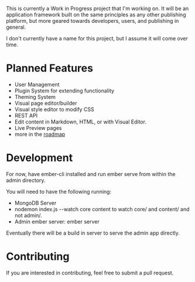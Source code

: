 This is currently a Work in Progress project that I'm working on. It will be an application framework built on the same principles as any other publishing platform, but more geared towards developers, users, and publishing in general.

I don't currently have a name for this project, but I assume it will come over time.

Planned Features
====

- User Management
- Plugin System for extending functionality
- Theming System
- Visual page editor/builder
- Visual style editor to modify CSS
- REST API
- Edit content in Markdown, HTML, or with Visual Editor.
- Live Preview pages
- more in the [roadmap](https://trello.com/b/9cIara3V/drunken-ninja-roadmap)

Development
====

For now, have ember-cli installed and run ember serve from within the admin directory.

You will need to have the following running:
- MongoDB Server
- nodemon index.js --watch core content to watch core/ and content/ and not admin/.
- Admin ember server: ember server

Eventually there will be a build in server to serve the admin app directly.

Contributing
====

If you are interested in contributing, feel free to submit a pull request.
